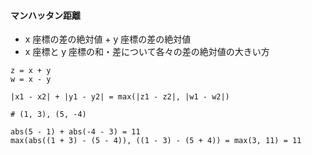 #### マンハッタン距離

- x 座標の差の絶対値 + y 座標の差の絶対値
- x 座標と y 座標の和・差について各々の差の絶対値の大きい方

```
z = x + y
w = x - y

|x1 - x2| + |y1 - y2| = max(|z1 - z2|, |w1 - w2|)
```

```
# (1, 3), (5, -4)

abs(5 - 1) + abs(-4 - 3) = 11
max(abs((1 + 3) - (5 - 4)), ((1 - 3) - (5 + 4)) = max(3, 11) = 11
```
